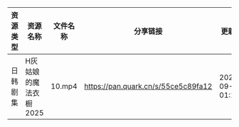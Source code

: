 | 资源类型 | 资源名称          | 文件名称   | 分享链接                                | 更新时间                |
| ---- | ------------- | ------ | ----------------------------------- | ------------------- |
| 日韩剧集 | H灰姑娘的魔法衣橱2025 | 10.mp4 | https://pan.quark.cn/s/55ce5c89fa12 | 2025-09-02 01:17:31 |
